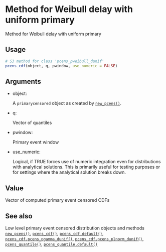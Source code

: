 # Method for Weibull delay with uniform primary

Method for Weibull delay with uniform primary

## Usage

``` r
# S3 method for class 'pcens_pweibull_dunif'
pcens_cdf(object, q, pwindow, use_numeric = FALSE)
```

## Arguments

- object:

  A `primarycensored` object as created by
  [`new_pcens()`](https://primarycensored.epinowcast.org/reference/new_pcens.md).

- q:

  Vector of quantiles

- pwindow:

  Primary event window

- use_numeric:

  Logical, if TRUE forces use of numeric integration even for
  distributions with analytical solutions. This is primarily useful for
  testing purposes or for settings where the analytical solution breaks
  down.

## Value

Vector of computed primary event censored CDFs

## See also

Low level primary event censored distribution objects and methods
[`new_pcens()`](https://primarycensored.epinowcast.org/reference/new_pcens.md),
[`pcens_cdf()`](https://primarycensored.epinowcast.org/reference/pcens_cdf.md),
[`pcens_cdf.default()`](https://primarycensored.epinowcast.org/reference/pcens_cdf.default.md),
[`pcens_cdf.pcens_pgamma_dunif()`](https://primarycensored.epinowcast.org/reference/pcens_cdf.pcens_pgamma_dunif.md),
[`pcens_cdf.pcens_plnorm_dunif()`](https://primarycensored.epinowcast.org/reference/pcens_cdf.pcens_plnorm_dunif.md),
[`pcens_quantile()`](https://primarycensored.epinowcast.org/reference/pcens_quantile.md),
[`pcens_quantile.default()`](https://primarycensored.epinowcast.org/reference/pcens_quantile.default.md)
